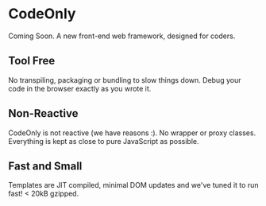 # CodeOnly 

Coming Soon.  A new front-end web framework, designed for coders.

## Tool Free
No transpiling, packaging or bundling to slow things down. Debug your code in the browser exactly as you wrote it.

## Non-Reactive
CodeOnly is not reactive (we have reasons :). No wrapper or proxy classes. Everything is kept as close to pure JavaScript as possible.

## Fast and Small
Templates are JIT compiled, minimal DOM updates and we've tuned it to run fast!
< 20kB gzipped.

